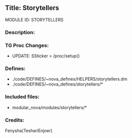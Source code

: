 ## Title: Storytellers

MODULE ID: STORYTELLERS

### Description:

### TG Proc Changes:

- UPDATE: SSticker > /proc/setup()

### Defines:

- ./code/DEFINES/~nova_defines/HELPERS/storytellers.dm
- ./code/DEFINES/~nova_defines/storytellers/\*

### Included files:

- modular_nova/modules/storytellers/\*

### Credits:

Fenysha(TeshariEnjoer)
